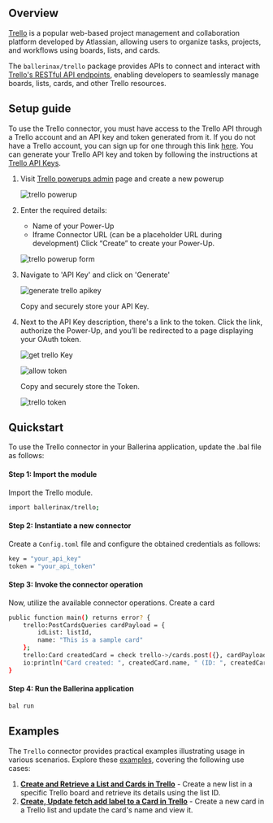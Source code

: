 ## Overview

[Trello](https://trello.com/) is a popular web-based project management and collaboration platform developed by Atlassian, allowing users to organize tasks, projects, and workflows using boards, lists, and cards.

The `ballerinax/trello` package provides APIs to connect and interact with [Trello's RESTful API endpoints](https://developer.atlassian.com/cloud/trello/rest/api-group-actions/), enabling developers to seamlessly manage boards, lists, cards, and other Trello resources.

## Setup guide

To use the Trello connector, you must have access to the Trello API through a Trello account and an API key and token generated from it. If you do not have a Trello account, you can sign up for one through this link [here](https://id.atlassian.com/signup). You can generate your Trello API key and token by following the instructions at [Trello API Keys](https://developer.atlassian.com/cloud/trello/guides/rest-api/api-introduction/).

1. Visit [Trello powerups admin](https://trello.com/power-ups/admin) page and create a new powerup

   ![trello powerup](https://raw.githubusercontent.com/ballerina-platform/module-ballerinax-trello/refs/heads/main/docs/setup/resources/trello-powerups.png)

2. Enter the required details:

   - Name of your Power-Up
   - Iframe Connector URL (can be a placeholder URL during development)
     Click “Create” to create your Power-Up.

   ![trello powerup form](https://raw.githubusercontent.com/ballerina-platform/module-ballerinax-trello/refs/heads/main/docs/setup/resources/trello-form.png)

3. Navigate to 'API Key' and click on 'Generate'

   ![generate trello apikey](https://raw.githubusercontent.com/ballerina-platform/module-ballerinax-trello/refs/heads/main/docs/setup/resources/trello-generateKey.png)

   Copy and securely store your API Key.

4. Next to the API Key description, there's a link to the token.
   Click the link, authorize the Power-Up, and you’ll be redirected to a page displaying your OAuth token.

   ![get trello Key](https://raw.githubusercontent.com/ballerina-platform/module-ballerinax-trello/refs/heads/main/docs/setup/resources/trello-key.png)

   ![allow token](https://raw.githubusercontent.com/ballerina-platform/module-ballerinax-trello/refs/heads/main/docs/setup/resources/trello-permission.png)

   Copy and securely store the Token.

   ![trello token](https://raw.githubusercontent.com/ballerina-platform/module-ballerinax-trello/refs/heads/main/docs/setup/resources/trello-token.png)

## Quickstart

To use the Trello connector in your Ballerina application, update the .bal file as follows:

#### Step 1: Import the module

Import the Trello module.

```bash
import ballerinax/trello;
```

#### Step 2: Instantiate a new connector

Create a `Config.toml` file and configure the obtained credentials as follows:

```bash
key = "your_api_key"
token = "your_api_token"
```

#### Step 3: Invoke the connector operation

Now, utilize the available connector operations.
Create a card

```bash
public function main() returns error? {
    trello:PostCardsQueries cardPayload = {
        idList: listId,
        name: "This is a sample card"
    };
    trello:Card createdCard = check trello->/cards.post({}, cardPayload);
    io:println("Card created: ", createdCard.name, " (ID: ", createdCard.id, ")");
}
```

#### Step 4: Run the Ballerina application

```bash
bal run
```

## Examples

The `Trello` connector provides practical examples illustrating usage in various scenarios. Explore these [examples](https://github.com/module-ballerinax-trello/tree/main/examples/), covering the following use cases:

1. [**Create and Retrieve a List and Cards in Trello**](examples/create_list/) - Create a new list in a specific Trello board and retrieve its details using the list ID.
2. [**Create, Update fetch add label to a Card in Trello**](examples/create_card/) - Create a new card in a Trello list and update the card's name and view it.
